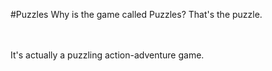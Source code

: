 #Puzzles
Why is the game called Puzzles? That's the puzzle. 
</br>
</br>
</br>
<!-- bra bravooooo. my aids game is on point -andrew ?-->
It's actually a puzzling action-adventure game.
